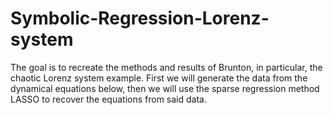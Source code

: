 # Symbolic-Regression-Lorenz-system
The goal is to recreate the methods and results of Brunton, in particular, the chaotic Lorenz system example. First we will generate the data from the dynamical equations below, then we will use the sparse regression method LASSO to recover the equations from said data.
